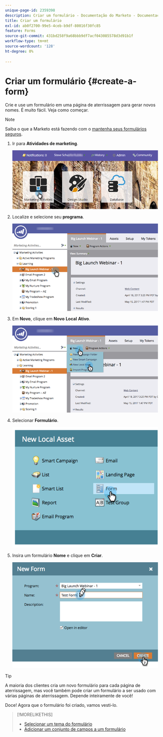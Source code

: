 ```yaml
---
unique-page-id: 2359398
description: Criar um formulário - Documentação do Marketo - Documentação do produto
title: Criar um formulário
exl-id: ab0f2700-99e5-4ceb-b9df-80016f30fc85
feature: Forms
source-git-commit: 431bd258f9a68bbb9df7acf043085578d3d91b1f
workflow-type: tm+mt
source-wordcount: '128'
ht-degree: 0%

---
```


# Criar um formulário {#create-a-form}

Crie e use um formulário em uma página de aterrissagem para gerar novos nomes. É muito fácil. Veja como começar.

>[!NOTE]
>
>Saiba o que a Marketo está fazendo com o [mantenha seus formulários seguros](https://nation.marketo.com/t5/Product-Documents/Forms-Service-Enhancements/ta-p/303670#M1038).

1. Ir para **Atividades de marketing**.

   ![](assets/login-marketing-activities.png)

1. Localize e selecione seu **programa**.

   ![](assets/programseelct.png)

1. Em **Novo**, clique em **Novo** **Local** **Ativo**.

   ![](assets/newlocalasset.png)

1. Selecionar **Formulário**.

   ![](assets/image2014-9-15-17-3a1-3a20.png)

1. Insira um formulário **Nome** e clique em **Criar**.

   ![](assets/newformwithhands.png)

>[!TIP]
>
>A maioria dos clientes cria um novo formulário para cada página de aterrissagem, mas você também pode criar um formulário a ser usado com várias páginas de aterrissagem. Depende inteiramente de você!

Doce! Agora que o formulário foi criado, vamos vesti-lo.

>[!MORELIKETHIS]
>
>* [Selecionar um tema do formulário](/help/marketo/product-docs/demand-generation/forms/creating-a-form/select-a-form-theme.md)
>* [Adicionar um conjunto de campos a um formulário](/help/marketo/product-docs/demand-generation/forms/form-fields/add-a-fieldset-to-a-form.md)
